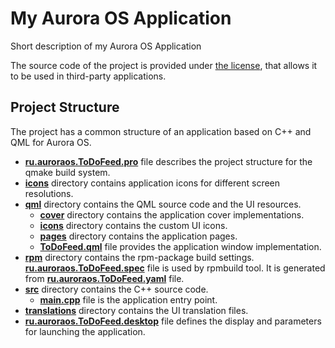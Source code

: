 # My Aurora OS Application

Short description of my Aurora OS Application

The source code of the project is provided under
[the license](LICENSE.BSD-3-CLAUSE.md),
that allows it to be used in third-party applications.

## Project Structure

The project has a common structure
of an application based on C++ and QML for Aurora OS.

* **[ru.auroraos.ToDoFeed.pro](ru.auroraos.ToDoFeed.pro)** file
  describes the project structure for the qmake build system.
* **[icons](icons)** directory contains application icons for different screen resolutions.
* **[qml](qml)** directory contains the QML source code and the UI resources.
  * **[cover](qml/cover)** directory contains the application cover implementations.
  * **[icons](qml/icons)** directory contains the custom UI icons.
  * **[pages](qml/pages)** directory contains the application pages.
  * **[ToDoFeed.qml](qml/ToDoFeed.qml)** file
    provides the application window implementation.
* **[rpm](rpm)** directory contains the rpm-package build settings.
  **[ru.auroraos.ToDoFeed.spec](rpm/ru.auroraos.ToDoFeed.spec)** file is used by rpmbuild tool.
  It is generated from **[ru.auroraos.ToDoFeed.yaml](rpm/ru.auroraos.ToDoFeed.yaml)** file.
* **[src](src)** directory contains the C++ source code.
  * **[main.cpp](src/main.cpp)** file is the application entry point.
* **[translations](translations)** directory contains the UI translation files.
* **[ru.auroraos.ToDoFeed.desktop](ru.auroraos.ToDoFeed.desktop)** file
  defines the display and parameters for launching the application.